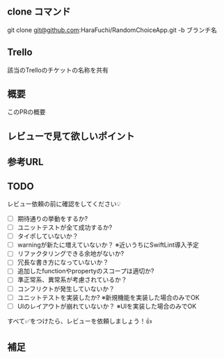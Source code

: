 ## clone コマンド
git clone git@github.com:HaraFuchi/RandomChoiceApp.git -b ブランチ名

## Trello
該当のTrelloのチケットの名称を共有

## 概要
このPRの概要

## レビューで見て欲しいポイント


## 参考URL

## TODO
レビュー依頼の前に確認をしてください💡

- [ ] 期待通りの挙動をするか?
- [ ] ユニットテストが全て成功するか?
- [ ] タイポしていないか？
- [ ] warningが新たに増えていないか？ ※近いうちにSwiftLint導入予定
- [ ] リファクタリングできる余地がないか?
- [ ] 冗長な書き方になっていないか？ 
- [ ] 追加したfunctionやpropertyのスコープは適切か?
- [ ] 準正常系、異常系が考慮されているか？
- [ ] コンフリクトが発生していないか？
- [ ] ユニットテストを実装したか? ※新規機能を実装した場合のみでOK
- [ ] UIのレイアウトが崩れていないか？ ※UIを実装した場合のみでOK

すべて✅をつけたら、レビューを依頼しましょう！👍
 
## 補足
